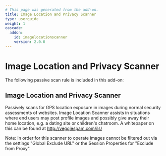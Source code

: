 ```yaml
---
# This page was generated from the add-on.
title: Image Location and Privacy Scanner
type: userguide
weight: 1
cascade:
  addon:
    id: imagelocationscanner
    version: 2.0.0
---
```


# Image Location and Privacy Scanner

The following passive scan rule is included in this add-on:

## Image Location and Privacy Scanner

Passively scans for GPS location exposure in images during normal security
assessments of websites. Image Location Scanner assists in situations where
end users may post profile images and possibly give away their home location,
e.g. a dating site or children's chatroom. A whitepaper on this can be found
at http://veggiespam.com/ils/

Note: In order for this scanner to operate images cannot be filtered out via
the settings "Global Exclude URL" or the Session Properties for "Exclude from
Proxy".
